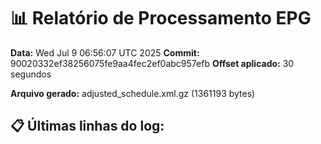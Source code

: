 # 📊 Relatório de Processamento EPG

**Data:** Wed Jul  9 06:56:07 UTC 2025
**Commit:** 90020332ef38256075fe9aa4fec2ef0abc957efb
**Offset aplicado:** 30 segundos

**Arquivo gerado:** adjusted_schedule.xml.gz (1361193 bytes)

## 📋 Últimas linhas do log:
```
```
